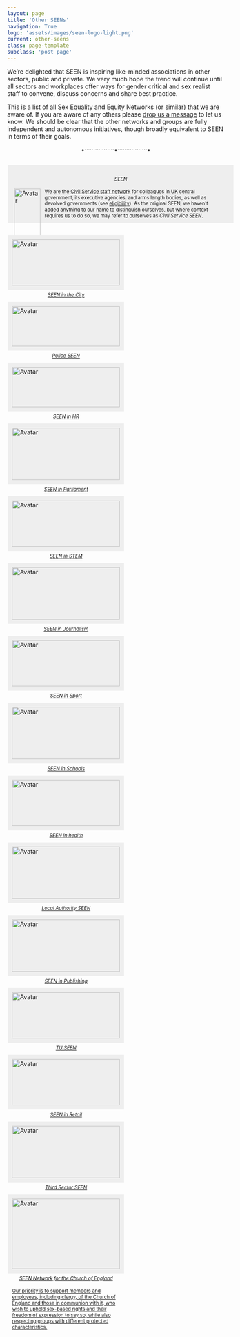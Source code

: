 ```yaml
---
layout: page
title: 'Other SEENs'
navigation: True
logo: 'assets/images/seen-logo-light.png'
current: other-seens
class: page-template
subclass: 'post page'
---
```


We’re delighted that SEEN is inspiring like-minded associations in other sectors, public and private.  We very much hope the trend will continue until all sectors and workplaces offer ways for gender critical and sex realist staff to convene, discuss concerns and share best practice.

This is a list of all Sex Equality and Equity Networks (or similar) that we are aware of.  If you are aware of any others please [drop us a message](/contact/) to let us know.  We should be clear that the other networks and groups are fully independent and autonomous initiatives, though broadly equivalent to SEEN in terms of their goals.

<p style="text-align: center;">•·················•·················•</p>

<div class="centered">
<section class="cards">

<article class="card seen-box">
    <h6>SEEN</h6>
    <span style="width:12%"><img src="/assets/images/seen.png" alt="Avatar" style="width:100%"></span>
    <span style="width:80%">
        <p>We are the <a href="https://www.gov.uk/government/publications/civil-service-staff-networks/seen-network" target="_blank" aria-label="this link opens in a new window">Civil Service staff network</a> for colleagues in UK central government, its executive agencies, and arms length bodies, as well as devolved governments (see <a href="https://seen-network.uk/faq/#who-is-seen-for" target="_blank" aria-label="this link opens in a new window">eligibility</a>). As the original SEEN, we haven't added anything to our name to distinguish ourselves, but where context requires us to do so, we may refer to ourselves as <i>Civil Service SEEN</i>.</p>
    </span>
</article>

<article class="card">
<a href = 'https://x.com/SEENCityNetwork' target = '_blank' aria-label="this link opens in a new window">
<img src="/assets/images/seeninthecity.jpg" alt="Avatar" style="width:100%">
<h6>SEEN in the City</h6>
<p>A UK-wide network focussed on advocating sex equality and equity in the private sector particularly financial services.</p>
</a>
</article>

<article class="card">
<a href = 'https://x.com/PoliceSEENUK' target = '_blank' aria-label="this link opens in a new window">
<img src="/assets/images/seenpolice.jpg" alt="Avatar" style="width:100%">
<h6>Police SEEN</h6>
<p>UK Policing National SEEN network for serving Police Officers and Police Staff.</p>
</a>
</article>

<article class="card">
<a href = 'https://x.com/SeeninHR' target = '_blank' aria-label="this link opens in a new window">
<img src="/assets/images/seeninhr.jpg" alt="Avatar" style="width:100%">
<h6>SEEN in HR</h6>
<p>A group of Human Resources professionals (public and private sectors, as we understand).</p>
</a>
</article>

<article class="card">
<a href = 'https://x.com/SEENinParli' target = '_blank' aria-label="this link opens in a new window">
<img src="/assets/images/seeninparliament.jpg" alt="Avatar" style="width:100%">
<h6>SEEN in Parliament</h6>
<p>Sex Equality and Equity Network for all working in Parliament committed to promoting and supporting sex equality and equity between men and women.</p>
</a>
</article>

<article class="card">
<a href = 'https://x.com/seenstem' target = '_blank' aria-label="this link opens in a new window">
<img src="/assets/images/seeninstem.jpg" alt="Avatar" style="width:100%">
<h6>SEEN in STEM</h6>
<p>For sex-realists who work or study in STEM and believe reality matters for continuing scientific and technological discoveries.</p>
</a>
</article>

<article class="card">
<a href = 'https://x.com/JournalismSEEN' target = '_blank' aria-label="this link opens in a new window">
<img src="/assets/images/seeninjournalism.jpg" alt="Avatar" style="width:100%">
<h6>SEEN in Journalism</h6>
<p>A network for journalists and content-makers across platforms who seek to restore accuracy and impartiality to media coverage of sex and gender.</p>
</a>
</article>

<article class="card">
<a href = 'https://x.com/SportSEENuk' target = '_blank' aria-label="this link opens in a new window">
<img src="/assets/images/seeninsport.jpg" alt="Avatar" style="width:100%">
<h6>SEEN in Sport</h6>
<p>For all players, coaches, officials and parents who believe that women and girl's sport should be for biological females only.</p>
</a>
</article>

<article class="card">
<a href = 'https://x.com/SEENinSchools' target = '_blank' aria-label="this link opens in a new window">
<img src="/assets/images/seeninschools.jpg" alt="Avatar" style="width:100%">
<h6>SEEN in Schools</h6>
<p>We are a network of UK school staff (teachers and non-teaching) and governors committed to promoting sex equality and equity in schools.</p>
</a>
</article>

<article class="card">
<a href = 'https://seeninhealth.org/' target = '_blank' aria-label="this link opens in a new window">
<img src="/assets/images/seeninhealth.png" alt="Avatar" style="width:100%">
<h6>SEEN in health</h6>
<p>Our mission is to offer support to staff through a workplace network that works in partnership with NHS and other healthcare organisations.</p>
</a>
</article>

<article class="card">
<a href = 'https://x.com/LocalAuthSEEN' target = '_blank' aria-label="this link opens in a new window">
<img src="/assets/images/seeninlocalauthority.png" alt="Avatar" style="width:100%">
<h6>Local Authority SEEN</h6>
<p>Local Authority SEEN is a network for UK local authority staff committed to promoting and supporting sex equality and equity in the workplace.</p>
</a>
</article>

<article class="card">
<a href = 'https://x.com/SEENPublishing' target = '_blank' aria-label="this link opens in a new window">
<img src="/assets/images/seenpublishing.jpg" alt="Avatar" style="width:100%">
<h6>SEEN in Publishing</h6>
<p>SEEN in Publishing is a network of publishing professionals, authors and creatives concerned about the impact of gender identity theory on our sector and wider society.</p>
</a>
</article>

<article class="card">
<a href = 'https://x.com/tu_seen' target = '_blank' aria-label="this link opens in a new window">
<img src="/assets/images/seentu.png" alt="Avatar" style="width:100%">
<h6>TU SEEN</h6>
<p>A UK network for Trade Union members and representatives committed to promoting and supporting sex equality and equity.</p>
</a>
</article>

<article class="card">
<a href = 'https://x.com/SEENinRetail' target = '_blank' aria-label="this link opens in a new window">
<img src="/assets/images/seeninretail.jpg" alt="Avatar" style="width:100%">
<h6>SEEN in Retail</h6>
<p>Launched in March 2024 to advocate for sex equality and sex-based rights in the retail sector.</p>
</a>
</article>

<article class="card">
<a href = 'https://x.com/thirdsectorSEEN' target = '_blank' aria-label="this link opens in a new window">
<img src="/assets/images/seenthirdsector.jpg" alt="Avatar" style="width:100%">
<h6>Third Sector SEEN</h6>
<p>A UK network for third sector and charity staff and volunteers committed to promoting and supporting sex equality and equity in our workplaces and for those we serve.</p>
</a>
</article>

<article class="card">
<a href = 'https://x.com/SEENintheCoE' target = '_blank' aria-label="this link opens in a new window">
<img src="/assets/images/seeninthecoe.jpg" alt="Avatar" style="width:100%">
<h6>SEEN Network for the Church of England</h6>
<p>Our priority is to support members and employees, including clergy, of the Church of England and those in communion with it, who wish to uphold sex-based rights and their freedom of expression to say so, while also respecting groups with different protected characteristics.</p>
</a>
</article>

</section>
</div>


<style>

.cards {
   display: flex;
   flex-wrap: wrap;
   justify-content: space-between;
}
 
.card {
    flex: 0 0 30%;
    min-width: 250px;
    margin: 1em .1em;
    padding: 10px;
    background-color: #eee;
}

.card h6 { 
    text-align: center; 
    font-size: .8em;
    margin: 15px 0;
}

.card p {
    font-size: .8em;
    line-height: normal;
    margin: 0;
}

.card img { margin: 0; }

.seen-box { flex: 0 0 100%; }

.seen-box span {
    position:inline-block;
    float:left; 
    vertical-align: middle;
    margin: 0 5px;
}

</style>
